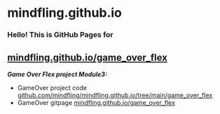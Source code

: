 
# mindfling.github.io
### Hello! This is GitHub Pages for
## [mindfling.github.io/game_over_flex](https://mindfling.github.io/game_over_flex)


***Game Over Flex project Module3:***
- GameOver project code [github.com/mindfling/mindfling.github.io/tree/main/game_over_flex](https://github.com/mindfling/mindfling.github.io/tree/main/game_over_flex)
- GameOver gitpage [mindfling.github.io/game_over_flex](https://mindfling.github.io/game_over_flex)


